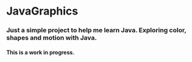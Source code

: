 # JavaGraphics

### Just a simple project to help me learn Java. Exploring color, shapes and motion with Java.
#### This is a work in progress. 
